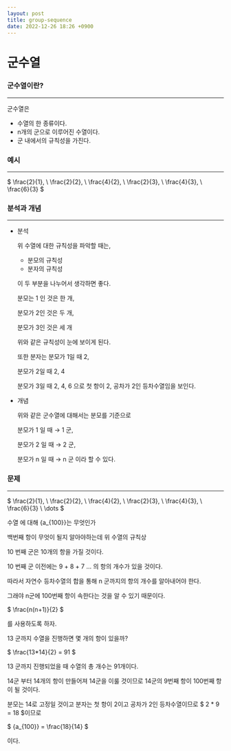 ```yaml
---
layout: post
title: group-sequence
date: 2022-12-26 18:26 +0900
---
```

# 군수열

### 군수열이란?

---

군수열은 

- 수열의 한 종류이다.
- n개의 군으로 이루어진 수열이다.
- 군 내에서의 규칙성을 가진다.

### 예시

---


$ \frac{2}{1}, \ \frac{2}{2}, \  \frac{4}{2}, \ \frac{2}{3}, \ \frac{4}{3}, \ \frac{6}{3} $


### 분석과 개념

---

- 분석
    
    위 수열에 대한 규칙성을 파악할 때는,
    
    - 분모의 규칙성
    - 분자의 규칙성
    
    이 두 부분을 나누어서 생각하면 좋다.
    
    분모는 1 인 것은 한 개,
    
    분모가 2인 것은 두 개,
    
    분모가 3인 것은 세 개
    
    위와 같은 규칙성이 눈에 보이게 된다.
    
    또한 분자는 분모가 1일 때 2,
    
    분모가 2일 때 2, 4
    
    분모가 3일 때 2, 4, 6 으로  첫 항이 2, 공차가 2인 등차수열임을 보인다.
    

- 개념
    
    위와 같은 군수열에 대해서는 분모를 기준으로
    
    분모가 1 일 때 → 1 군,
    
    분모가 2 일 때 → 2 군,
    
    분모가 n 일 때 → n 군 이라 할 수 있다.
    

### 문제

---

$ \frac{2}{1}, \ \frac{2}{2}, \  \frac{4}{2}, \ \frac{2}{3}, \ \frac{4}{3}, \ \frac{6}{3} \ \dots $


수열 에 대해 {a_{100}}는 무엇인가

백번째 항이 무엇이 될지 알아야하는데 위 수열의 규칙상

10 번째 군은 10개의 항을 가질 것이다.

10 번째 군 이전에는 9 + 8 + 7 … 의 항의 개수가 있을 것이다.

따라서 자연수 등차수열의 합을 통해  n 군까지의 항의 개수를 알아내어야 한다.

 그래야 n군에 100번째 항이 속한다는 것을 알 수 있기 때문이다.


$ \frac{n(n+1)}{2} $


를 사용하도록 하자.

13 군까지 수열을 진행하면 몇 개의 항이 있을까?


$ \frac{13*14}{2} = 91 $


13 군까지 진행되었을 때 수열의 총 개수는 91개이다.

14군 부터  14개의 항이 만들어져 14군을 이룰 것이므로 14군의 9번째 항이 100번째 항이 될 것이다.

분모는 14로 고정일 것이고 분자는 첫 항이 2이고 공차가 2인 등차수열이므로
$ 2 * 9 = 18 $이므로 


$ {a_{100}} = \frac{18}{14} $


이다.